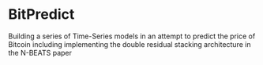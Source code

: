 # BitPredict
Building a series of Time-Series models in an attempt to predict the price of Bitcoin including implementing the double residual stacking architecture in the N-BEATS paper
